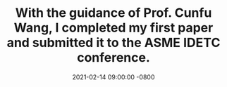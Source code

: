 ---
title: >-  
  With the guidance of Prof. Cunfu Wang, I completed my first paper and submitted it to the ASME IDETC conference.
date: 2021-02-14 09:00:00 -0800  
---